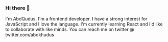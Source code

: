 ### Hi there 👋
I'm AbdQudus. I'm a frontend developer.
I have a strong interest for JavaScript and I love the language.
I'm currently learning React and i'd like to collaborate with like minds.
You can reach me on twitter @ twitter.com/abdkhudus

<!--
**abdqudus/abdqudus** is a ✨ _special_ ✨ repository because its `README.md` (this file) appears on your GitHub profile.

Here are some ideas to get you started:

- 🔭 I’m currently working on ...
- 🌱 I’m currently learning ...
- 👯 I’m looking to collaborate on ...
- 🤔 I’m looking for help with ...
- 💬 Ask me about ...
- 📫 How to reach me: ...
- 😄 Pronouns: ...
- ⚡ Fun fact: ...
-->
